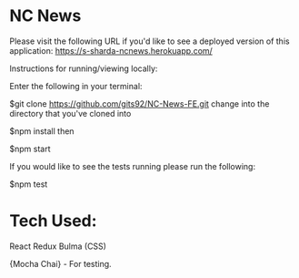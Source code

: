 # NC News 


Please visit the following URL if you'd like to see a deployed version of this application:
https://s-sharda-ncnews.herokuapp.com/

Instructions for running/viewing locally:

Enter the following in your terminal:

$git clone https://github.com/gits92/NC-News-FE.git
change into the directory that you've cloned into

$npm install
then

$npm start



If you would like to see the tests running please run the following:

$npm test


# Tech Used:

React
Redux
Bulma (CSS)

{Mocha
Chai} - For testing.
